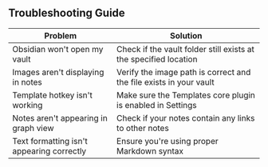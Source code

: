 ## Troubleshooting Guide

| Problem | Solution |
|---------|----------|
| Obsidian won't open my vault | Check if the vault folder still exists at the specified location |
| Images aren't displaying in notes | Verify the image path is correct and the file exists in your vault |
| Template hotkey isn't working | Make sure the Templates core plugin is enabled in Settings |
| Notes aren't appearing in graph view | Check if your notes contain any links to other notes |
| Text formatting isn't appearing correctly | Ensure you're using proper Markdown syntax |